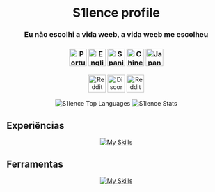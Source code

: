 <link rel="stylesheet" href="https://cdn.jsdelivr.net/gh/lipis/flag-icons@6.6.6/css/flag-icons.min.css"/>

<h1 align="center">S1lence profile</h1>
<h3 align="center">Eu não escolhi a vida weeb, a vida weeb me escolheu</h3>
<h3 align="center">
  <img src="https://flagcdn.com/w40/pt.png" srcset="https://flagcdn.com/w80/pt.png 2x" width="40" alt="Portuguese">
  <img src="https://flagcdn.com/w40/gb.png" srcset="https://flagcdn.com/w80/gb.png 2x" width="40" alt="English">
  <img src="https://flagcdn.com/w40/es.png" srcset="https://flagcdn.com/w80/es.png 2x" width="40" alt="Spanish">
  <img src="https://flagcdn.com/w40/cn.png" srcset="https://flagcdn.com/w80/cn.png 2x" width="40" alt="Chinese">
  <img src="https://flagcdn.com/w40/jp.png" srcset="https://flagcdn.com/w80/jp.png 2x" width="40" alt="Japanese">
</h3>
<p align="center">
  <a href="https://reddit.com/u/acceleration3"><img src="https://github.com/gauravghongde/social-icons/blob/master/PNG/Color/Reddit.png" width="40" alt="Reddit"></a>
  <a href="https://discord.com/users/1002324235353608252"><img src="https://github.com/gauravghongde/social-icons/blob/master/PNG/Color/Discord.png" width="40" alt="Discord"></a>
  <a href="https://steamcommunity.com/id/Acceleration3/"><img src="https://github.com/gauravghongde/social-icons/blob/master/PNG/Color/Steam.png" width="40" alt="Reddit"></a>
</p>

<div align="center">
  
  ![S1lence Top Languages](https://github-readme-stats.vercel.app/api/top-langs/?username=acceleration3&theme=radical&show_icons=true&hide_border=false&layout=compact)
  ![S1lence Stats](https://github-readme-stats.vercel.app/api?username=s1lence&theme=radical&show_icons=true&hide_border=false&count_private=true)
  
</div>

## Experiências 
<div align="center">
  
  [![My Skills](https://skillicons.dev/icons?i=c,cpp,cs,dotnet,powershell,bash,cmake,html,css,php,angular)](https://skillicons.dev)
  
</div>

## Ferramentas
<div align="center">
  
  [![My Skills](https://skillicons.dev/icons?i=linux,androidstudio,vscode,visualstudio,eclipse,git)](https://skillicons.dev)
  
</div>

